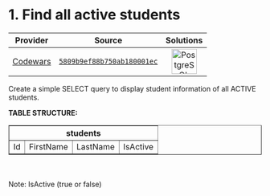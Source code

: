[_metadata_:generated]: - "true"

# 1. Find all active students

<!-- INFO TABLE BEGIN -->

| Provider                                        | Source                                                                               | Solutions                                                                                                                                                     |
| :---------------------------------------------: | :----------------------------------------------------------------------------------: | :-----------------------------------------------------------------------------------------------------------------------------------------------------------: |
| [Codewars](../../../docs/providers/Codewars.md) | [`5809b9ef88b750ab180001ec`](https://www.codewars.com/kata/5809b9ef88b750ab180001ec) | [<img src="https://res.cloudinary.com/rascaltwo/image/upload/v1631924086/postgresql_pzymmo.svg" alt="PostgreSQL" title="PostgreSQL" width="50" />](solve.sql) |

<!-- INFO TABLE END -->

Create a simple SELECT query to display student information of all ACTIVE students.


<b>TABLE STRUCTURE:</b> 
<table border=1>
  <thead>
    <tr>
      <th colspan=4>students</th>
    </tr>
  </thead>
  <tbody>
    <tr>
      <td>Id</td>
      <td>FirstName</td>
      <td>LastName</td>
      <td>IsActive</td>
    </tr>
  </tbody>
</table>
<br/><br/>
Note: IsActive (true or false)
